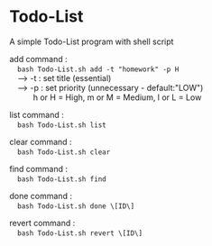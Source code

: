 # Todo-List
A simple Todo-List program with shell script

add command : <br />
&emsp;`bash Todo-List.sh add -t "homework" -p H` <br />
&emsp;--> -t : set title (essential) <br />
&emsp;--> -p : set priority (unnecessary - default:"LOW") <br />
&emsp;&emsp;&emsp;h or H = High, m or M = Medium, l or L = Low <br />

list command : <br />
 &emsp;`bash Todo-List.sh list` <br />

clear command : <br />
&emsp;`bash Todo-List.sh clear` <br />

find command : <br />
&emsp;`bash Todo-List.sh find` <br />

done command : <br />
&emsp;`bash Todo-List.sh done \[ID\]` <br />
    
revert command : <br />
&emsp;`bash Todo-List.sh revert \[ID\]` <br />
